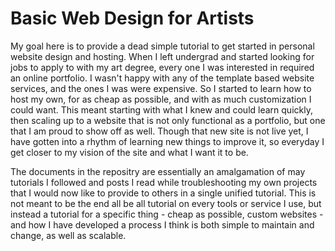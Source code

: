 # Basic Web Design for Artists
My goal here is to provide a dead simple tutorial to get started in personal website design and hosting. When I left undergrad and started looking for jobs to apply to with my art degree, every one I was interested in required an online portfolio. I wasn't happy with any of the template based website services, and the ones I was were expensive. So I started to learn how to host my own, for as cheap as possible, and with as much customization I could want. This meant starting with what I knew and could learn quickly, then scaling up to a website that is not only functional as a portfolio, but one that I am proud to show off as well. Though that new site is not live yet, I have gotten into a rhythm of learning new things to improve it, so everyday I get closer to my vision of the site and what I want it to be.

The documents in the repositry are essentially an amalgamation of may tutorials I followed and posts I read while troubleshooting my own projects that I would now like to provide to others in a single unified tutorial. This is not meant to be the end all be all tutorial on every tools or service I use, but instead a tutorial for a specific thing - cheap as possible, custom websites - and how I have developed a process I think is both simple to maintain and change, as well as scalable.
